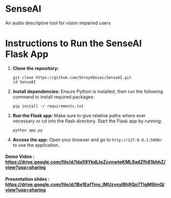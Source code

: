 # SenseAI
An audio descriptive tool for vision impaired users



# Instructions to Run the SenseAI Flask App

1. **Clone the repository:**
   ```
   git clone https://github.com/ShreyVDesai/SenseAI.git
   cd SenseAI
   ```

2. **Install dependencies:**
   Ensure Python is installed, then run the following command to install required packages:
   ```
   pip install -r requirements.txt
   ```

3. **Run the Flask app:**
   Make sure to give relative paths where ever necessary or cd into the flask directory. Start the Flask app by running:
   ```
   python app.py
   ```

4. **Access the app:**
   Open your browser and go to `http://127.0.0.1:5000/` to use the application.







#### Demo Video : https://drive.google.com/file/d/1da59YkdLtoZcvnwteKML9adZfh81bhhZ/view?usp=sharing
#### Presentation slides : https://drive.google.com/file/d/1Be1EafTmy_lMUzvsylBh9Qn7TIgM9ImQ/view?usp=sharing